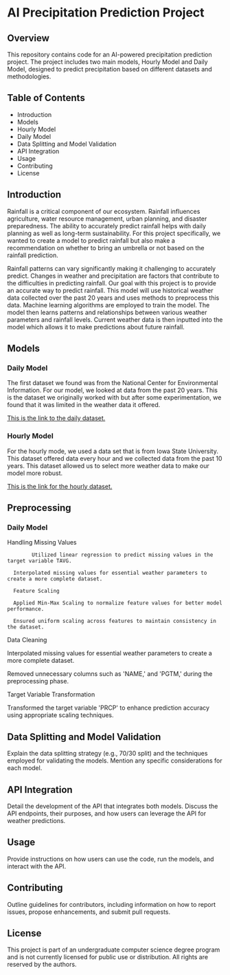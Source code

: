 <h1>
      AI Precipitation Prediction Project
</h1>
 
<h2>Overview</h2>
<body>This repository contains code for an AI-powered precipitation prediction project. The project includes two main models, Hourly Model and Daily Model, designed to predict precipitation based on different datasets and methodologies.</body>

<h2> Table of Contents</h2>
<body><ul>
      <li>Introduction</li>
       <li>Models</li>
       <li>Hourly Model</li>
       <li>Daily Model</li>
       <li>Data Splitting and Model Validation</li>
       <li>API Integration</li>
       <li>Usage</li>
       <li>Contributing</li>
       <li>License</li>
</ul>
</body>

<h2>Introduction</h2>
Rainfall is a critical component of our ecosystem. Rainfall influences agriculture, water resource management, urban planning, and disaster preparedness. The ability to accurately predict rainfall helps with daily planning as well as long-term sustainability. For this project specifically, we wanted to create a model to predict rainfall but also make a recommendation on whether to bring an umbrella or not based on the rainfall prediction. 

Rainfall patterns can vary significantly making it challenging to accurately predict. Changes in weather and precipitation are factors that contribute to the difficulties in predicting rainfall. Our goal with this project is to provide an accurate way to predict rainfall. This model will use historical weather data collected over the past 20 years and uses methods to preprocess this data. Machine learning algorithms are employed to train the model. The model then learns patterns and relationships between various weather parameters and rainfall levels. Current weather data is then inputted into the model which allows it to make predictions about future rainfall.​

<h2>Models</h2>
<h3>Daily Model</h3>
The first dataset we found was from the National Center for Environmental Information. For our model, we looked at data from the past 20 years. This is the dataset we originally worked with but after some experimentation, we found that it was limited in the weather data it offered.​

<a href= "https://www.ncdc.noaa.gov/cdo-web/search">This is the link to the daily dataset.</a>

<h3>Hourly Model</h3>

For the hourly mode, we used a data set that is from Iowa State University. This dataset offered data every hour and we collected data from the past 10 years​. This dataset allowed us to select more weather data to make our model more robust.

<a href= 'https://mesonet.agron.iastate.edu/request/download.phtml​'>This is the link for the hourly dataset. </a>

<h2>Preprocessing</h2>
<h3>Daily Model</h3>
      Handling Missing Values​
      
            Utilized linear regression to predict missing values in the target variable TAVG.​
      
      Interpolated missing values for essential weather parameters to create a more complete dataset.​
      
      Feature Scaling​
      
      Applied Min-Max Scaling to normalize feature values for better model performance.​
      
      Ensured uniform scaling across features to maintain consistency in the dataset.​

Data Cleaning​

Interpolated missing values for essential weather parameters to create a more complete dataset.​

Removed unnecessary columns such as 'NAME,' and 'PGTM,' during the preprocessing phase.​

Target Variable Transformation​

Transformed the target variable 'PRCP' to enhance prediction accuracy using appropriate scaling techniques.​

<h2>Data Splitting and Model Validation</h2>
Explain the data splitting strategy (e.g., 70/30 split) and the techniques employed for validating the models. Mention any specific considerations for each model.

<h2>API Integration</h2>
Detail the development of the API that integrates both models. Discuss the API endpoints, their purposes, and how users can leverage the API for weather predictions.

<h2>Usage</h2>
Provide instructions on how users can use the code, run the models, and interact with the API.

<h2>Contributing</h2>
Outline guidelines for contributors, including information on how to report issues, propose enhancements, and submit pull requests.

<h2>License</h2>
This project is part of an undergraduate computer science degree program and is not currently licensed for public use or distribution. All rights are reserved by the authors.
